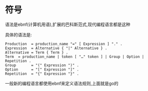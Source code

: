 # 符号

语法是ebnf(计算机用语),扩展的巴科斯范式,现代编程语言都是这种

具体的语法是:

    Production  = production_name "=" [ Expression ] "." .
    Expression  = Alternative { "|" Alternative } .
    Alternative = Term { Term } .
    Term  = production_name | token [ "…" token ] | Group | Option | Repetition .
    Group       = "(" Expression ")" .
    Option      = "[" Expression "]" .
    Repetition  = "{" Expression "}" .

一般新的编程语言都使用ebnf来定义语法规则,上面就是go的
